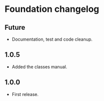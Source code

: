 # Foundation changelog

## Future
* Documentation, test and code cleanup.

## 1.0.5
* Added the classes manual.

## 1.0.0
* First release.
